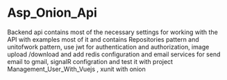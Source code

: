 # Asp_Onion_Api
Backend api contains most of the necessary settings for working with the API with examples most of it and contains Repositories pattern and unitofwork pattern, use jwt for authentication and authorization, image upload /download and add redis configuration and email services for send email to gmail, signalR configration and test it with project Management_User_With_Vuejs , xunit with onion  
